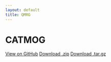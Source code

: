 ```yaml
---
layout: default
title: QMRG
---
```


# CATMOG

[View on GitHub](https://github.com/qmrg/CATMOG)
[Download .zip](https://github.com/qmrg/CATMOG/zipball/Main)
[Download .tar.gz](https://github.com/qmrg/CATMOG/tarball/Main)
